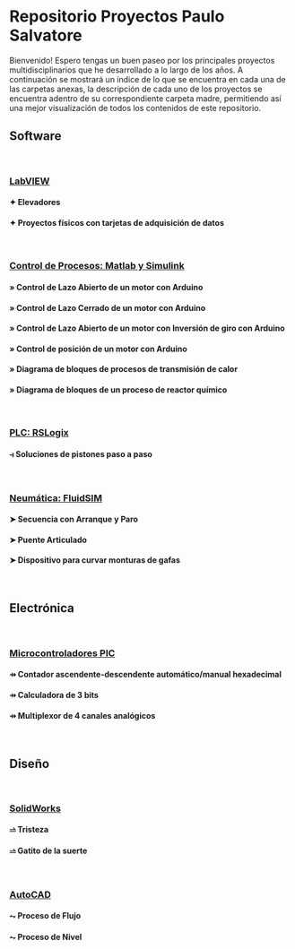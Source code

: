 # Repositorio Proyectos Paulo Salvatore
Bienvenido!
Espero tengas un buen paseo por los principales proyectos multidisciplinarios que he desarrollado a lo largo de los años.
A continuación se mostrará un índice de lo que se encuentra en cada una de las carpetas anexas, la descripción de cada uno de los proyectos se encuentra adentro de su correspondiente carpeta madre, permitiendo así una mejor visualización de todos los contenidos de este repositorio.

## Software
<br>

### [LabVIEW](/Software/LabVIEW/)

#### ✦ Elevadores

#### ✦ Proyectos físicos con tarjetas de adquisición de datos
<br>

### [Control de Procesos: Matlab y Simulink](/Software/Matlab_%26_Simulink/)

#### » Control de Lazo Abierto de un motor con Arduino

#### » Control de Lazo Cerrado de un motor con Arduino

#### » Control de Lazo Abierto de un motor con Inversión de giro con Arduino
#### » Control de posición de un motor con Arduino
#### » Diagrama de bloques de procesos de transmisión de calor
#### » Diagrama de bloques de un proceso de reactor químico
<br>

### [PLC: RSLogix](/Software/RSLogix/)

#### ⥽ Soluciones de pistones paso a paso
<br>

### [Neumática: FluidSIM](/Software/FluidSIM/)

#### ➤ Secuencia con Arranque y Paro
#### ➤ Puente Articulado
#### ➤ Dispositivo para curvar monturas de gafas
<br>

## Electrónica
<br>

### [Microcontroladores PIC](/Electr%C3%B3nica/Microcontroladores%20PIC/)

#### ⇸ Contador ascendente-descendente automático/manual hexadecimal

#### ⇸ Calculadora de 3 bits

#### ⇸ Multiplexor de 4 canales analógicos
<br>

## Diseño
<br>

### [SolidWorks](/Dise%C3%B1o/SolidWorks/)

#### ⥬ Tristeza

#### ⥬ Gatito de la suerte
<br>

### [AutoCAD](/Dise%C3%B1o/AutoCAD/)
#### ⥊ Proceso de Flujo

#### ⥊ Proceso de Nivel
